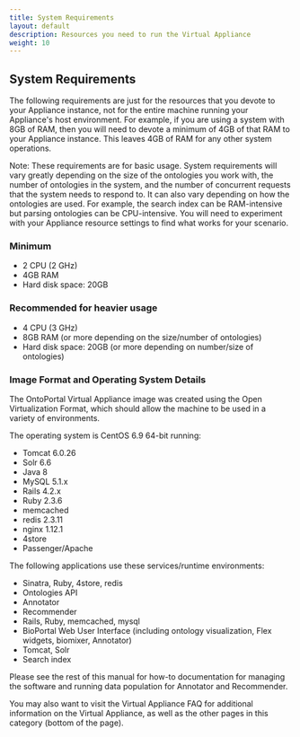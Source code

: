 ```yaml
---
title: System Requirements
layout: default
description: Resources you need to run the Virtual Appliance
weight: 10
---
```


## System Requirements
The following requirements are just for the resources that you devote to your Appliance instance, 
not for the entire machine running your Appliance's host environment. 
For example, if you are using a system with 8GB of RAM, 
then you will need to devote a minimum of 4GB of that RAM to your Appliance instance.
This leaves 4GB of RAM for any other system operations.

Note: These requirements are for basic usage. 
System requirements will vary greatly depending on the size of the ontologies you work with, 
the number of ontologies in the system, 
and the number of concurrent requests that the system needs to respond to. 
It can also vary depending on how the ontologies are used. 
For example, the search index can be RAM-intensive but parsing ontologies can be CPU-intensive. 
You will need to experiment with your Appliance resource settings to find what works for your scenario.

### Minimum
* 2 CPU (2 GHz)
* 4GB RAM
* Hard disk space: 20GB

### Recommended for heavier usage
* 4 CPU (3 GHz)
* 8GB RAM (or more depending on the size/number of ontologies)
* Hard disk space: 20GB (or more depending on number/size of ontologies)

### Image Format and Operating System Details

The OntoPortal Virtual Appliance image was created using the Open Virtualization Format, 
which should allow the machine to be used in a variety of environments.

The operating system is CentOS 6.9 64-bit running:
* Tomcat 6.0.26
* Solr 6.6
* Java 8
* MySQL 5.1.x
* Rails 4.2.x
* Ruby 2.3.6
* memcached
* redis 2.3.11
* nginx 1.12.1
* 4store
* Passenger/Apache

The following applications use these services/runtime environments:
* Sinatra, Ruby, 4store, redis
* Ontologies API
* Annotator
* Recommender
* Rails, Ruby, memcached, mysql
* BioPortal Web User Interface (including ontology visualization, Flex widgets, biomixer, Annotator)
* Tomcat, Solr
* Search index

Please see the rest of this manual for how-to documentation 
for managing the software and running data population for Annotator and Recommender.

You may also want to visit the Virtual Appliance FAQ for additional information on the Virtual Appliance, 
as well as the other pages in this category (bottom of the page).
